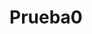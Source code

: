 # Prueba0
<!---
IsaiasMeliqueo/IsaiasMeliqueo is a ✨ special ✨ repository because its `README.md` (this file) appears on your GitHub profile.
You can click the Preview link to take a look at your changes.
--->
